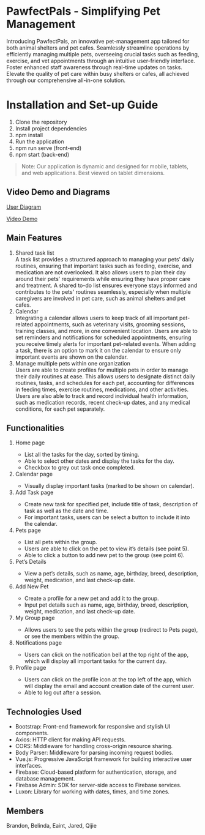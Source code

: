 # PawfectPals - Simplifying Pet Management
Introducing PawfectPals, an innovative pet-management app tailored for both animal shelters and pet cafes. Seamlessly streamline operations by efficiently managing multiple pets, overseeing crucial tasks such as feeding, exercise, and vet appointments through an intuitive user-friendly interface. Foster enhanced staff awareness through real-time updates on tasks. Elevate the quality of pet care within busy shelters or cafes, all achieved through our comprehensive all-in-one solution.

# Installation and Set-up Guide
<ol>
<li>Clone the repository</li>
<li>Install project dependencies</li>
<li>npm install</li>
<li>Run the application </li>
<li>npm run serve (front-end)</li>
<li>npm start (back-end)</li>
</ol>

> Note: Our application is dynamic and designed for mobile, tablets, and web applications. Best viewed on tablet dimensions.


## Video Demo and Diagrams
[User Diagram](https://drive.google.com/file/d/1YUgrtLZ1MxRbNo9YKAc5sddAPIsV5gOX/view?usp=sharing)

[Video Demo](https://drive.google.com/file/d/1QtjaTSc7uHjb6SzcYvtzw0gPtihunwp_/view?usp=drive_link)

## Main Features
<ol>
<li>Shared task list</li>
	A task list provides a structured approach to managing your pets' daily routines, ensuring that important tasks such as feeding, exercise, and medication are not overlooked. It also allows users to plan their day around their pets’ requirements while ensuring they have proper care and treatment. A shared to-do list ensures everyone stays informed and contributes to the pets' routines seamlessly, especially when multiple caregivers are involved in pet care, such as animal shelters and pet cafes.
<li>Calendar</li>
	Integrating a calendar allows users to keep track of all important pet-related appointments, such as veterinary visits, grooming sessions, training classes, and more, in one convenient location. Users are able to set reminders and notifications for scheduled appointments, ensuring you receive timely alerts for important pet-related events. When adding a task, there is an option to mark it on the calendar to ensure only important events are shown on the calendar.
<li>Manage multiple pets within one organization</li>
	Users are able to create profiles for multiple pets in order to manage their daily routines at ease. This allows users to designate distinct daily routines, tasks, and schedules for each pet, accounting for differences in feeding times, exercise routines, medications, and other activities. Users are also able to track and record individual health information, such as medication records, recent check-up dates, and any medical conditions, for each pet separately.
</ol>

## Functionalities
<ol>
<li>Home page</li>
  <ul>
<li>List all the tasks for the day, sorted by timing.</li>
<li>Able to select other dates and display the tasks for the day. </li> 
<li>Checkbox to grey out task once completed.</li>
    </ul>

<li>Calendar page</li>
  <ul>
<li>Visually display important tasks (marked to be shown on calendar).</li>
    </ul>
<li>Add Task page</li>
  <ul>
<li>Create new task for specified pet, include title of task, description of task as well as the date and time.</li>
<li>For important tasks, users can be select a button to include it into the calendar.</li>
  </ul>
<li>Pets page</li>
  <ul>
<li>List all pets within the group.</li>
<li>Users are able to click on the pet to view it’s details (see point 5).</li>
<li>Able to click a button to add new pet to the group (see point 6).</li>
  </ul>
<li>Pet’s Details</li>
  <ul>
<li>View a pet’s details, such as name, age, birthday, breed, description, weight, medication, and last check-up date.</li>
  </ul>
<li>Add New Pet</li>
  <ul>
<li>Create a profile for a new pet and add it to the group.</li>
<li>Input pet details such as name, age, birthday, breed, description, weight, medication, and last check-up date.</li>
  </ul>
<li>My Group page</li>
  <ul>
<li>Allows users to see the pets within the group (redirect to Pets page), or see the members within the group.</li>
  </ul>
<li>Notifications page</li>
  <ul>
<li>Users can click on the notification bell at the top right of the app, which will display all important tasks for the current day.</li>
  </ul>
<li>Profile page</li>
  <ul>
<li>Users can click on the profile icon at the top left of the app, which will display the email and account creation date of the current user.</li>
<li>Able to log out after a session.</li>
  </ul>
</ol>



## Technologies Used
<ul>
<li>Bootstrap: Front-end framework for responsive and stylish UI components.</li>
<li>Axios: HTTP client for making API requests.</li>
<li>CORS: Middleware for handling cross-origin resource sharing.</li>
<li>Body Parser: Middleware for parsing incoming request bodies.</li>
<li>Vue.js: Progressive JavaScript framework for building interactive user interfaces.</li>
<li>Firebase: Cloud-based platform for authentication, storage, and database management.</li>
<li>Firebase Admin: SDK for server-side access to Firebase services.</li>
<li>Luxon: Library for working with dates, times, and time zones.</li>
</ul>

## Members
Brandon, Belinda, Eaint, Jared, Qijie




